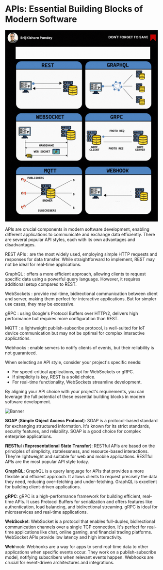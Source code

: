 # APIs: Essential Building Blocks of Modern Software
![Banner](../images/APIARCH.gif)

APIs  are crucial components in modern software development, enabling different applications to communicate and exchange data efficiently. There are several popular API styles, each with its own advantages and disadvantages.

REST APIs : are the most widely used, employing simple HTTP requests and responses for data transfer. While straightforward to implement, REST may not be ideal for real-time applications.

GraphQL : offers a more efficient approach, allowing clients to request specific data using a powerful query language. However, it requires additional setup compared to REST.

WebSockets : provide real-time, bidirectional communication between client and server, making them perfect for interactive applications. But for simpler use cases, they may be excessive.

gRPC : using Google's Protocol Buffers over HTTP/2, delivers high performance but requires more configuration than REST.

MQTT : a lightweight publish-subscribe protocol, is well-suited for IoT device communication but may not be optimal for complex interactive applications.

Webhooks : enable servers to notify clients of events, but their reliability is not guaranteed.

When selecting an API style, consider your project's specific needs:

- For speed-critical applications, opt for WebSockets or gRPC.
- If simplicity is key, REST is a solid choice.
- For real-time functionality, WebSockets streamline development.

By aligning your API choice with your project's requirements, you can leverage the full potential of these essential building blocks in modern software development.


![Banner](../images/APIARCH1.gif)

𝐒𝐎𝐀𝐏 (𝐒𝐢𝐦𝐩𝐥𝐞 𝐎𝐛𝐣𝐞𝐜𝐭 𝐀𝐜𝐜𝐞𝐬𝐬 𝐏𝐫𝐨𝐭𝐨𝐜𝐨𝐥): SOAP is a protocol-based standard for exchanging structured information. It's known for its strict standards, security features, and reliability. SOAP is a good choice for complex enterprise applications.

𝐑𝐄𝐒𝐓𝐟𝐮𝐥 (𝐑𝐞𝐩𝐫𝐞𝐬𝐞𝐧𝐭𝐚𝐭𝐢𝐨𝐧𝐚𝐥 𝐒𝐭𝐚𝐭𝐞 𝐓𝐫𝐚𝐧𝐬𝐟𝐞𝐫): RESTful APIs are based on the principles of simplicity, statelessness, and resource-based interactions. They're lightweight and suitable for web and mobile applications. RESTful APIs are the most popular API style today.

𝐆𝐫𝐚𝐩𝐡𝐐𝐋: GraphQL is a query language for APIs that provides a more flexible and efficient approach. It allows clients to request precisely the data they need, reducing over-fetching and under-fetching. GraphQL is excellent for building client-driven applications.

𝐠𝐑𝐏𝐂: gRPC is a high-performance framework for building efficient, real-time APIs. It uses Protocol Buffers for serialization and offers features like authentication, load balancing, and bidirectional streaming. gRPC is ideal for microservices and real-time applications.

𝐖𝐞𝐛𝐒𝐨𝐜𝐤𝐞𝐭: WebSocket is a protocol that enables full-duplex, bidirectional communication channels over a single TCP connection. It's perfect for real-time applications like chat, online gaming, and financial trading platforms. WebSocket APIs provide low latency and high interactivity.

𝐖𝐞𝐛hook: Webhooks are a way for apps to send real-time data to other applications when specific events occur. They work on a publish-subscribe model, notifying subscribers when relevant events happen. Webhooks are crucial for event-driven architectures and integrations.
